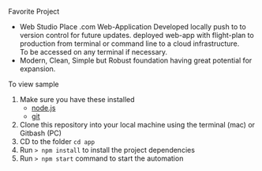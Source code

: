 Favorite Project

* Web Studio Place .com   Web-Application  Developed locally push to to version control for future updates. deployed web-app with flight-plan to production from terminal or command line to a cloud infrastructure.     
To be accessed on any terminal if necessary. 
* Modern, Clean, Simple but Robust foundation having great potential for expansion.  

To view sample

1. Make sure you have these installed
	- [node.js](http://nodejs.org/)
	- [git](http://git-scm.com/)
2. Clone this repository into your local machine using the terminal (mac) or Gitbash (PC)
3. CD to the folder `cd app`
4. Run `> npm install` to install the project dependencies
5. Run `> npm start` command to start the automation
